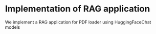 # Implementation of RAG application
We implement a RAG application for PDF loader using HuggingFaceChat models
